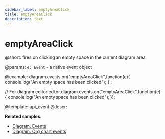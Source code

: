 ```yaml
---
sidebar_label: emptyAreaClick
title: emptyAreaClick
description: text
---
```


# emptyAreaClick

@short: fires on clicking an empty space in the current diagram area
    
@params:
`e: Event` - a native event object	

@example:
diagram.events.on("emptyAreaClick",function(e){
	console.log("An empty space has been clicked");
});

// For diagram editor
editor.diagram.events.on("emptyAreaClick",function(e){
	console.log("An empty space has been clicked");
});

@template: api_event
@descr:

**Related samples**:
- [Diagram. Events](https://snippet.dhtmlx.com/7h2hgb3g)
- [Diagram. Org chart events](https://snippet.dhtmlx.com/l38pct7c)
